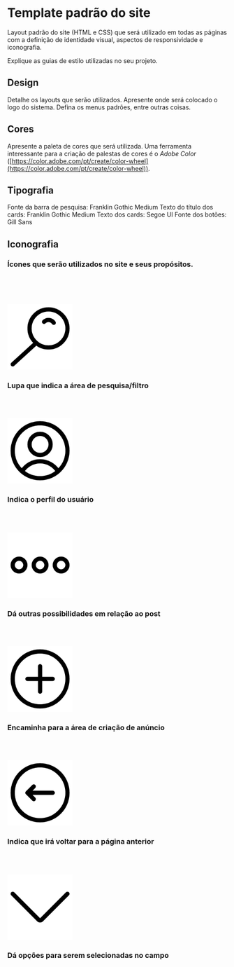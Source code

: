 # Template padrão do site

Layout padrão do site (HTML e CSS) que será utilizado em todas as páginas com a definição de identidade visual, aspectos de responsividade e iconografia.

Explique as guias de estilo utilizadas no seu projeto.

## Design

Detalhe os layouts que serão utilizados. Apresente onde será colocado o logo do sistema. Defina os menus padrões, entre outras coisas.


## Cores

Apresente a paleta de cores que será utilizada. Uma ferramenta interessante para a criação de palestas de cores é o *Adobe Color* ([https://color.adobe.com/pt/create/color-wheel](https://color.adobe.com/pt/create/color-wheel)).


## Tipografia

Fonte da barra de pesquisa: Franklin Gothic Medium
Texto do título dos cards: Franklin Gothic Medium
Texto dos cards: Segoe UI
Fonte dos botões: Gill Sans



## Iconografia

### Ícones que serão utilizados no site e seus propósitos.

<br><br><br>

<img src="/docs/ÍCONES FOOTBALL MAPS 2.0/lupa.png" alt="icone de lupa" width="150px">

### Lupa que indica a área de pesquisa/filtro

<br><br>

<img src="/docs/ÍCONES FOOTBALL MAPS 2.0/usuario.png" alt="icone de usúario" width="150px">

### Indica o perfil do usuário

<br><br>

<img src="/docs/ÍCONES FOOTBALL MAPS 2.0/pontos.png" alt="icone de três pontos" width="150px">

### Dá outras possibilidades em relação ao post

<br><br>

<img src="/docs/ÍCONES FOOTBALL MAPS 2.0/criacao.png" alt="icone de criaçaõ de post" width="150px">

### Encaminha para a área de criação de anúncio

<br><br>

<img src="/docs/ÍCONES FOOTBALL MAPS 2.0/voltar.png" alt="icone para voltar página" width="150px">

### Indica que irá voltar para a página anterior

<br><br>

<img src="/docs/ÍCONES FOOTBALL MAPS 2.0/opcoes.png" alt="icone de opções" width="150px">

### Dá opções para serem selecionadas no campo
